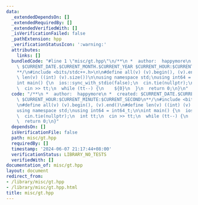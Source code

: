 ```yaml
---
data:
  _extendedDependsOn: []
  _extendedRequiredBy: []
  _extendedVerifiedWith: []
  _isVerificationFailed: false
  _pathExtension: hpp
  _verificationStatusIcon: ':warning:'
  attributes:
    links: []
  bundledCode: "#line 1 \"misc/gt.hpp\"\n/**\n *  author:  happymore\n *  created:\
    \ $CURRENT_DATE.$CURRENT_MONTH.$CURRENT_YEAR $CURRENT_HOUR:$CURRENT_MINUTE:$CURRENT_SECOND\n\
    **/\n#include <bits/stdc++.h>\n\n#define all(v) (v).begin(), (v).end()\n#define\
    \ len(v) ((int) (v).size())\n\nusing namespace std;\nusing int64 = int64_t;\n\n\
    int main() {\n  ios::sync_with_stdio(false);\n  cin.tie(nullptr);\n  int tt;\n\
    \  cin >> tt;\n  while (tt--) {\n    ${0}\n  }\n  return 0;\n}\n"
  code: "/**\n *  author:  happymore\n *  created: $CURRENT_DATE.$CURRENT_MONTH.$CURRENT_YEAR\
    \ $CURRENT_HOUR:$CURRENT_MINUTE:$CURRENT_SECOND\n**/\n#include <bits/stdc++.h>\n\
    \n#define all(v) (v).begin(), (v).end()\n#define len(v) ((int) (v).size())\n\n\
    using namespace std;\nusing int64 = int64_t;\n\nint main() {\n  ios::sync_with_stdio(false);\n\
    \  cin.tie(nullptr);\n  int tt;\n  cin >> tt;\n  while (tt--) {\n    ${0}\n  }\n\
    \  return 0;\n}"
  dependsOn: []
  isVerificationFile: false
  path: misc/gt.hpp
  requiredBy: []
  timestamp: '2024-06-07 21:17:44+08:00'
  verificationStatus: LIBRARY_NO_TESTS
  verifiedWith: []
documentation_of: misc/gt.hpp
layout: document
redirect_from:
- /library/misc/gt.hpp
- /library/misc/gt.hpp.html
title: misc/gt.hpp
---
```

